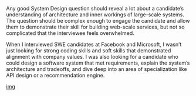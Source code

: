 Any good System Design question should reveal a lot about a candidate’s understanding of architecture and inner workings of large-scale systems. The question should be complex enough to engage the candidate and allow them to demonstrate their skill for building web-scale services, but not so complicated that the interviewee feels overwhelmed.

When I interviewed SWE candidates at Facebook and Microsoft, I wasn’t just looking for strong coding skills and soft skills that demonstrated alignment with company values. I was also looking for a candidate who could design a software system that met requirements, explain the system’s architecture and tradeoffs, and dive deep into an area of specialization like API design or a recommendation engine.


[img](https://www.eliftech.com/insights/content/images/2023/02/Infographics-MRS--1-.jpg)
